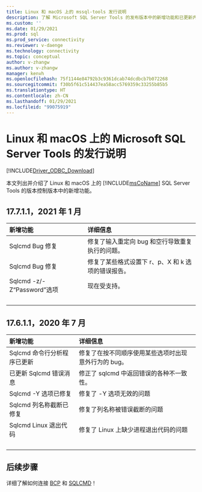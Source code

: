 ```yaml
---
title: Linux 和 macOS 上的 mssql-tools 发行说明
description: 了解 Microsoft SQL Server Tools 的发布版本中的新增功能和已更新内容。
ms.custom: ''
ms.date: 01/29/2021
ms.prod: sql
ms.prod_service: connectivity
ms.reviewer: v-daenge
ms.technology: connectivity
ms.topic: conceptual
author: v-zhangw
ms.author: v-zhangw
manager: kenvh
ms.openlocfilehash: 75f1144e84792b3c9361dcab74dcdbcb7b072268
ms.sourcegitcommit: f30b5f61c514437ea58acc5769359c33255b85b5
ms.translationtype: HT
ms.contentlocale: zh-CN
ms.lasthandoff: 01/29/2021
ms.locfileid: "99075919"
---
```

# <a name="release-notes-for-the-microsoft-sql-server-tools-on-linux-and-macos"></a>Linux 和 macOS 上的 Microsoft SQL Server Tools 的发行说明

[!INCLUDE[Driver_ODBC_Download](../../../includes/driver_odbc_download.md)]

本文列出并介绍了 Linux 和 macOS 上的 [!INCLUDE[msCoName](../../../includes/msconame_md.md)] SQL Server Tools 的版本控制版本中的新增功能。

## <a name="17711-january-2021"></a>17.7.1.1，2021 年 1 月

| 新增功能 | 详细信息 |
| :------------ | :------ |
| Sqlcmd Bug 修复 | 修复了输入重定向 bug 和空行导致重复执行的问题。 |
| Sqlcmd Bug 修复 | 修复了某些格式设置下 r、p、X 和 k 选项的错误报告。 |
| Sqlcmd -z/-Z“Password”选项 | 现在受支持。 |
| &nbsp; | &nbsp; |

## <a name="17611-july-2020"></a>17.6.1.1，2020 年 7 月

| 新增功能 | 详细信息 |
| :------------ | :------ |
| Sqlcmd 命令行分析程序已更新 | 修复了在按不同顺序使用某些选项时出现意外行为的 bug。 |
| 已更新 Sqlcmd 错误消息 | 修正了 sqlcmd 中返回错误的各种不一致性。 |
| Sqlcmd -Y 选项已修复 | 修复了 -Y 选项无效的问题 |
| Sqlcmd 列名称截断已修复 | 修复了列名称被错误截断的问题 |
| Sqlcmd Linux 退出代码 | 修复了 Linux 上缺少进程退出代码的问题 |
| &nbsp; | &nbsp; |

## <a name="next-steps"></a>后续步骤

详细了解如何连接 [BCP](connecting-with-bcp.md) 和 [SQLCMD](connecting-with-sqlcmd.md)！

